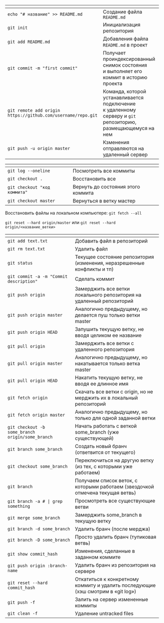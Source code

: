 <table>
<thead>
<tr>
<th></th>
<th></th>
</tr>
</thead>
<tbody>
<tr>
<td><code>echo "# название" &gt;&gt; README.md</code></td>
<td>Создание файла <code>README.md</code></td>
</tr>
<tr>
<td><code>git init</code></td>
<td>Инициализация репозитория</td>
</tr>
<tr>
<td><code>git add README.md</code></td>
<td>Добавления файла <code>README.md</code> в проект</td>
</tr>
<tr>
<td><code>git commit -m "first commit"</code></td>
<td>Получает проиндексированный снимок состояния<br>и выполняет его коммит в историю проекта</td>
</tr>
<tr>
<td><code>git remote add origin https://github.com/username/repo.git</code></td>
<td>Команда, которой устанавливается подключение<br>к удаленному серверу и <code>git</code> репозиторию, размещающемуся на нем</td>
</tr>
<tr>
<td><code>git push -u origin master</code></td>
<td>Кзменения отправляются на удаленный сервер</td>
</tr>
</tbody>
</table>
<table>
<thead>
<tr>
<th></th>
<th></th>
</tr>
</thead>
<tbody>
<tr>
<td><code>git log --oneline</code></td>
<td>Посмотреть все коммиты</td>
</tr>
<tr>
<td><code>git checkout .</code></td>
<td>Восстановить все</td>
</tr>
<tr>
<td><code>git checkout "код коммита"</code></td>
<td>Вернуть до состояния этого коммита</td>
</tr>
<tr>
<td><code>git checkout master</code></td>
<td>Вернуться в ветку мастер</td>
</tr>
</tbody>
</table>
<p>Восстановить файлы на локальном компьютере:
<code>git fetch --all</code></p>
<p><code>git reset --hard origin/master</code> или <code>git reset --hard origin/&lt;название_ветки&gt;</code></p>
<table>
<thead>
<tr>
<th></th>
<th></th>
</tr>
</thead>
<tbody>
<tr>
<td><code>git add text.txt</code></td>
<td>Добавить файл в репозиторий</td>
</tr>
<tr>
<td><code>git rm text.txt</code></td>
<td>Удалить файл</td>
</tr>
<tr>
<td><code>git status</code></td>
<td>Текущее состояние репозитория (изменения, неразрешенные конфликты и тп)</td>
</tr>
<tr>
<td><code>git commit -a -m "Commit description"</code></td>
<td>Сделать коммит</td>
</tr>
<tr>
<td><code>git push origin</code></td>
<td>Замерджить все ветки локального репозитория на удаленный репозиторий</td>
</tr>
<tr>
<td><code>git push origin master</code></td>
<td>Аналогично предыдущему, но делается пуш только ветки master</td>
</tr>
<tr>
<td><code>git push origin HEAD</code></td>
<td>Запушить текущую ветку, не вводя целиком ее название</td>
</tr>
<tr>
<td><code>git pull origin</code></td>
<td>Замерджить все ветки с удаленного репозитория</td>
</tr>
<tr>
<td><code>git pull origin master</code></td>
<td>Аналогично предыдущему, но накатывается только ветка master</td>
</tr>
<tr>
<td><code>git pull origin HEAD</code></td>
<td>Накатить текущую ветку, не вводя ее длинное имя</td>
</tr>
<tr>
<td><code>git fetch origin</code></td>
<td>Скачать все ветки с origin, но не мерджить их в локальный репозиторий</td>
</tr>
<tr>
<td><code>git fetch origin master</code></td>
<td>Аналогично предыдущему, но только для одной заданной ветки</td>
</tr>
<tr>
<td><code>git checkout -b some_branch origin/some_branch</code></td>
<td>Начать работать с веткой some_branch (уже существующей)</td>
</tr>
<tr>
<td><code>git branch some_branch</code></td>
<td>Создать новый бранч (ответвится от текущего)</td>
</tr>
<tr>
<td><code>git checkout some_branch</code></td>
<td>Переключиться на другую ветку (из тех, с которыми уже работаем)</td>
</tr>
<tr>
<td><code>git branch</code></td>
<td>Получаем список веток, с которыми работаем (звездочкой отмечена текущая ветвь)</td>
</tr>
<tr>
<td><code>git branch -a # | grep something</code></td>
<td>Просмотреть все существующие ветви</td>
</tr>
<tr>
<td><code>git merge some_branch</code></td>
<td>Замерджить some_branch в текущую ветку</td>
</tr>
<tr>
<td><code>git branch -d some_branch</code></td>
<td>Удалить бранч (после мерджа)</td>
</tr>
<tr>
<td><code>git branch -D some_branch</code></td>
<td>Просто удалить бранч (тупиковая ветвь)</td>
</tr>
<tr>
<td><code>git show commit_hash</code></td>
<td>Изменения, сделанные в заданном коммите</td>
</tr>
<tr>
<td><code>git push origin :branch-name</code></td>
<td>Удалить бранч из репозитория на сервере</td>
</tr>
<tr>
<td><code>git reset --hard commit_hash</code></td>
<td>Откатиться к конкретному коммиту и удалить последующие (хэш смотрим в «git log»)</td>
</tr>
<tr>
<td><code>git push -f</code></td>
<td>Залить на сервер измененные коммиты</td>
</tr>
<tr>
<td><code>git clean -f</code></td>
<td>Удаление untracked files</td>
</tr>
</tbody>
</table>